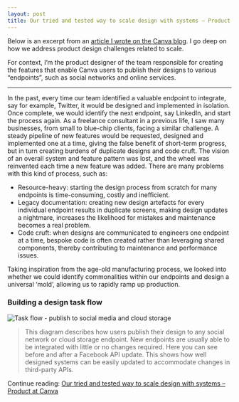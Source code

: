 ```yaml
---
layout: post
title: Our tried and tested way to scale design with systems – Product at Canva
---
```


Below is an excerpt from an [article I wrote on the Canva blog](https://product.canva.com/scaling-design-with-systems/). I go deep on how we address product design challenges related to scale.

<!--more-->

For context, I’m the product designer of the team responsible for creating the features that enable Canva users to publish their designs to various “endpoints”, such as social networks and online services.
- - - -
In the past, every time our team identified a valuable endpoint to integrate, say for example, Twitter, it would be designed and implemented in isolation. Once complete, we would identify the next endpoint, say LinkedIn, and start the process again.
As a freelance consultant in a previous life, I saw many businesses, from small to blue-chip clients, facing a similar challenge. A steady pipeline of new features would be requested, designed and implemented one at a time, giving the false benefit of short-term progress, but in turn creating burdens of duplicate designs and code cruft.
The vision of an overall system and feature pattern was lost, and the wheel was reinvented each time a new feature was added.
There are many problems with this kind of process, such as:

* Resource-heavy: starting the design process from scratch for many endpoints is time-consuming, costly and inefficient.
* Legacy documentation: creating new design artefacts for every individual endpoint results in duplicate screens, making design updates a nightmare, increases the likelihood for mistakes and maintenance becomes a real problem.
* Code cruft: when designs are communicated to engineers one endpoint at a time, bespoke code is often created rather than leveraging shared components, thereby contributing to maintenance and performance issues.

Taking inspiration from the age-old manufacturing process, we looked into whether we could identify commonalities within our endpoints and design a universal ‘mold’, allowing us to rapidly ramp up production.

### Building a design task flow
![Task flow - publish to social media and cloud storage](https://i.imgur.com/uKCCvwr.gifv)
> This diagram describes how users publish their design to any social network or cloud storage endpoint. New endpoints are usually able to be integrated with little or no changes required. Here you can see before and after a Facebook API update. This shows how well designed systems can be easily updated to accommodate changes in third-party APIs.

Continue reading: [Our tried and tested way to scale design with systems – Product at Canva](https://product.canva.com/scaling-design-with-systems/)